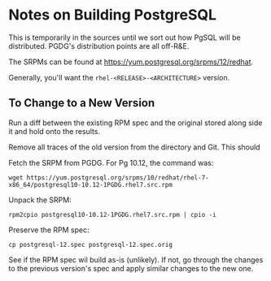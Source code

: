 # Notes on Building PostgreSQL

This is temporarily in the sources until we sort out how PgSQL will be
distributed.  PGDG's distribution points are all off-R&E.

The SRPMs can be found at https://yum.postgresql.org/srpms/12/redhat.

Generally, you'll want the `rhel-<RELEASE>-<ARCHITECTURE>` version.

## To Change to a New Version

Run a diff between the existing RPM spec and the original stored along
side it and hold onto the results.

Remove all traces of the old version from the directory and Git.  This should 

Fetch the SRPM from PGDG.  For Pg 10.12, the command was:
```
wget https://yum.postgresql.org/srpms/10/redhat/rhel-7-x86_64/postgresql10-10.12-1PGDG.rhel7.src.rpm
```

Unpack the SRPM:
```
rpm2cpio postgresql10-10.12-1PGDG.rhel7.src.rpm | cpio -i
```

Preserve the RPM spec:
```
cp postgresql-12.spec postgresql-12.spec.orig
```

See if the RPM spec wil build as-is (unlikely).  If not, go through
the changes to the previous version's spec and apply similar changes
to the new one.
